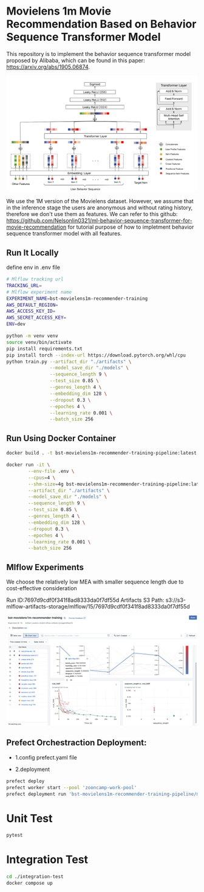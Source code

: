 # Movielens 1m Movie Recommendation Based on  Behavior Sequence Transformer Model

This repository is to implement the behavior sequence transformer model proposed by Alibaba, which can be found in this paper: https://arxiv.org/abs/1905.06874.

![](images/bst.png)

We use the 1M version of the Movielens dataset. However, we assume that in the inference stage the users are anonymous and without rating history, therefore we don't use them as features. We can refer to this github: https://github.com/Nelsonlin0321/ml-behavior-sequence-transformer-for-movie-recommendation for tutorial purpose of how to impletment behavior sequence transformer model with all features.


## Run It Locally

define env in .env file

```sh
# Mlflow tracking url
TRACKING_URL=
# Mlflow experiment name
EXPERIMENT_NAME=bst-movielens1m-recommender-training
AWS_DEFAULT_REGION=
AWS_ACCESS_KEY_ID=
AWS_SECRET_ACCESS_KEY=
ENV=dev
```

```sh
python -m venv venv
source venv/bin/activate
pip install requirements.txt
pip install torch --index-url https://download.pytorch.org/whl/cpu
python train.py --artifact_dir "./artifacts" \
                --model_save_dir "./models" \
                --sequence_length 9 \
                --test_size 0.85 \
                --genres_length 4 \
                --embedding_dim 128 \
                --dropout 0.3 \
                --epoches 4 \
                --learning_rate 0.001 \
                --batch_size 256
```

## Run Using Docker Container
```sh
docker build . -t bst-movielens1m-recommender-training-pipeline:latest  --platform linux/arm64/v8
```

```sh
docker run -it \
        --env-file .env \
        --cpus=4 \
        --shm-size=4g bst-movielens1m-recommender-training-pipeline:latest \
        --artifact_dir "./artifacts" \
        --model_save_dir "./models" \
        --sequence_length 9 \
        --test_size 0.85 \
        --genres_length 4 \
        --embedding_dim 128 \
        --dropout 0.3 \
        --epoches 4 \
        --learning_rate 0.001 \
        --batch_size 256
```

## Mlflow Experiments
We choose the relatively low MEA with smaller sequence length due to cost-effective consideration

Run ID:7697d9cdf0f341f8ad8333da0f7df55d
Artifacts S3 Path: s3://s3-mlflow-artifacts-storage/mlflow/15/7697d9cdf0f341f8ad8333da0f7df55d

<img src='images/mlflow.png'><img>



## Prefect Orchestraction Deployment:

- 1.config prefect.yaml file

- 2.deployment
```sh
prefect deploy
prefect worker start --pool 'zooncamp-work-pool'
prefect deployment run 'bst-movielens1m-recommender-training-pipeline/ml-bst-movielens1m-recommender-training'
```

# Unit Test

```sh
pytest
```

# Integration Test

```sh
cd ./integration-test
docker compose up

```